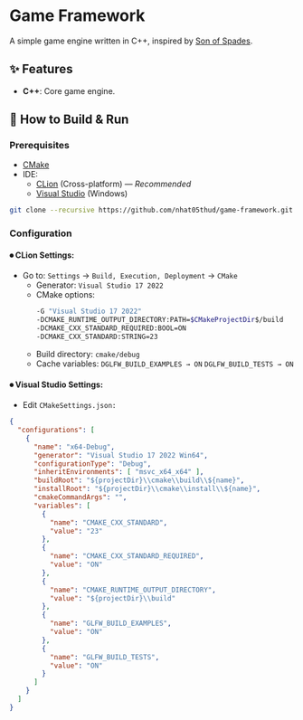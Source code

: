 # Game Framework
A simple game engine written in C++, inspired by [Son of Spades](https://sonofspades.com/).

## ✨ Features
- **C++**: Core game engine.

## 🚀 How to Build & Run

### Prerequisites

- [CMake](https://cmake.org/)
- IDE:
    - [CLion](https://www.jetbrains.com/clion/) (Cross-platform) — *Recommended*
    - [Visual Studio](https://visualstudio.microsoft.com/) (Windows)

```bash
git clone --recursive https://github.com/nhat05thud/game-framework.git
```

### Configuration

#### ⏺ CLion Settings:

- Go to: ```Settings``` → ```Build, Execution, Deployment``` → ```CMake```
    - Generator: ```Visual Studio 17 2022```
    - CMake options:
      ```bash
      -G "Visual Studio 17 2022"
      -DCMAKE_RUNTIME_OUTPUT_DIRECTORY:PATH=$CMakeProjectDir$/build
      -DCMAKE_CXX_STANDARD_REQUIRED:BOOL=ON
      -DCMAKE_CXX_STANDARD:STRING=23
      ```
    - Build directory: ```cmake/debug```
    - Cache variables: ```DGLFW_BUILD_EXAMPLES → ON``` ```DGLFW_BUILD_TESTS → ON```

#### ⏺ Visual Studio Settings:

- Edit ```CMakeSettings.json:```
```json
{
  "configurations": [
    {
      "name": "x64-Debug",
      "generator": "Visual Studio 17 2022 Win64",
      "configurationType": "Debug",
      "inheritEnvironments": [ "msvc_x64_x64" ],
      "buildRoot": "${projectDir}\\cmake\\build\\${name}",
      "installRoot": "${projectDir}\\cmake\\install\\${name}",
      "cmakeCommandArgs": "",
      "variables": [
        {
          "name": "CMAKE_CXX_STANDARD",
          "value": "23"
        },
        {
          "name": "CMAKE_CXX_STANDARD_REQUIRED",
          "value": "ON"
        },
        {
          "name": "CMAKE_RUNTIME_OUTPUT_DIRECTORY",
          "value": "${projectDir}\\build"
        },
        {
          "name": "GLFW_BUILD_EXAMPLES",
          "value": "ON"
        },
        {
          "name": "GLFW_BUILD_TESTS",
          "value": "ON"
        }
      ]
    }
  ]
}
```